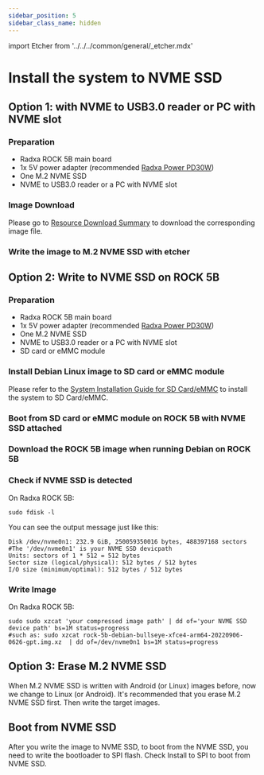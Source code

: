 ```yaml
---
sidebar_position: 5
sidebar_class_name: hidden
---
```


import Etcher from '../../../common/general/\_etcher.mdx'

# Install the system to NVME SSD

## Option 1: with NVME to USB3.0 reader or PC with NVME slot

### Preparation

- Radxa ROCK 5B main board
- 1x 5V power adapter (recommended [Radxa Power PD30W](../accessories/pd-30w))
- One M.2 NVME SSD
- NVME to USB3.0 reader or a PC with NVME slot

### Image Download

Please go to [Resource Download Summary](/rock5/rock5b/getting-started/download.md) to download the corresponding image file.

### Write the image to M.2 NVME SSD with etcher

<Etcher model="rock5b" />

## Option 2: Write to NVME SSD on ROCK 5B

### Preparation

- Radxa ROCK 5B main board
- 1x 5V power adapter (recommended [Radxa Power PD30W](../accessories/pd-30w))
- One M.2 NVME SSD
- NVME to USB3.0 reader or a PC with NVME slot
- SD card or eMMC module

### Install Debian Linux image to SD card or eMMC module

Please refer to the [System Installation Guide for SD Card/eMMC](../getting-started/install-os) to install the system to SD Card/eMMC.

### Boot from SD card or eMMC module on ROCK 5B with NVME SSD attached

### Download the ROCK 5B image when running Debian on ROCK 5B

### Check if NVME SSD is detected

On Radxa ROCK 5B:

```
sudo fdisk -l
```

You can see the output message just like this:

```
Disk /dev/nvme0n1: 232.9 GiB, 250059350016 bytes, 488397168 sectors             #The '/dev/nvme0n1' is your NVME SSD devicpath
Units: sectors of 1 * 512 = 512 bytes
Sector size (logical/physical): 512 bytes / 512 bytes
I/O size (minimum/optimal): 512 bytes / 512 bytes
```

### Write Image

On Radxa ROCK 5B:

```
sudo sudo xzcat 'your compressed image path' | dd of='your NVME SSD device path' bs=1M status=progress
#such as: sudo xzcat rock-5b-debian-bullseye-xfce4-arm64-20220906-0626-gpt.img.xz  | dd of=/dev/nvme0n1 bs=1M status=progress
```

## Option 3: Erase M.2 NVME SSD

When M.2 NVME SSD is written with Android (or Linux) images before, now we change to Linux (or Android). It's recommended that you erase M.2 NVME SSD first. Then write the target images.

## Boot from NVME SSD

After you write the image to NVME SSD, to boot from the NVME SSD, you need to write the bootloader to SPI flash. Check Install to SPI to boot from NVME SSD.
